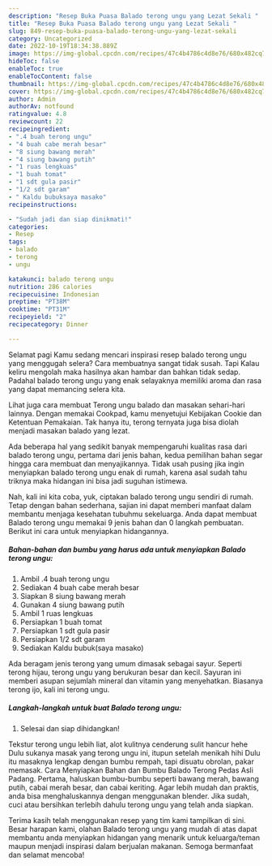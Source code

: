 ```yaml
---
description: "Resep Buka Puasa Balado terong ungu yang Lezat Sekali "
title: "Resep Buka Puasa Balado terong ungu yang Lezat Sekali "
slug: 849-resep-buka-puasa-balado-terong-ungu-yang-lezat-sekali
category: Uncategorized
date: 2022-10-19T18:34:38.889Z
image: https://img-global.cpcdn.com/recipes/47c4b4786c4d8e76/680x482cq70/balado-terong-ungu-foto-resep-utama.jpg
hideToc: false
enableToc: true
enableTocContent: false
thumbnail: https://img-global.cpcdn.com/recipes/47c4b4786c4d8e76/680x482cq70/balado-terong-ungu-foto-resep-utama.jpg
cover: https://img-global.cpcdn.com/recipes/47c4b4786c4d8e76/680x482cq70/balado-terong-ungu-foto-resep-utama.jpg
author: Admin
authorAv: notfound
ratingvalue: 4.8
reviewcount: 22
recipeingredient:
- ".4 buah terong ungu"
- "4 buah cabe merah besar"
- "8 siung bawang merah"
- "4 siung bawang putih"
- "1 ruas lengkuas"
- "1 buah tomat"
- "1 sdt gula pasir"
- "1/2 sdt garam"
- " Kaldu bubuksaya masako"
recipeinstructions:

- "Sudah jadi dan siap dinikmati!"
categories:
- Resep
tags:
- balado
- terong
- ungu

katakunci: balado terong ungu 
nutrition: 286 calories
recipecuisine: Indonesian
preptime: "PT38M"
cooktime: "PT31M"
recipeyield: "2"
recipecategory: Dinner

---
```



Selamat pagi Kamu sedang mencari inspirasi resep balado terong ungu yang menggugah selera? Cara membuatnya sangat tidak susah. Tapi Kalau keliru mengolah maka hasilnya akan hambar dan bahkan tidak sedap. Padahal balado terong ungu yang enak selayaknya memiliki aroma dan rasa yang dapat memancing selera kita.


Lihat juga cara membuat Terong ungu balado dan masakan sehari-hari lainnya. Dengan memakai Cookpad, kamu menyetujui Kebijakan Cookie dan Ketentuan Pemakaian. Tak hanya itu, terong ternyata juga bisa diolah menjadi masakan balado yang lezat.

Ada beberapa hal yang sedikit banyak mempengaruhi kualitas rasa dari balado terong ungu, pertama dari jenis bahan, kedua pemilihan bahan segar hingga cara membuat dan menyajikannya. Tidak usah pusing jika ingin menyiapkan balado terong ungu enak di rumah, karena asal sudah tahu triknya maka hidangan ini bisa jadi suguhan istimewa.


Nah, kali ini kita coba, yuk, ciptakan balado terong ungu sendiri di rumah. Tetap dengan bahan sederhana, sajian ini dapat memberi manfaat dalam membantu menjaga kesehatan tubuhmu sekeluarga. Anda dapat membuat Balado terong ungu memakai 9 jenis bahan dan 0 langkah pembuatan. Berikut ini cara untuk menyiapkan hidangannya.

<!--inarticleads1-->

##### Bahan-bahan dan bumbu yang harus ada untuk menyiapkan Balado terong ungu:

1. Ambil .4 buah terong ungu
1. Sediakan 4 buah cabe merah besar
1. Siapkan 8 siung bawang merah
1. Gunakan 4 siung bawang putih
1. Ambil 1 ruas lengkuas
1. Persiapkan 1 buah tomat
1. Persiapkan 1 sdt gula pasir
1. Persiapkan 1/2 sdt garam
1. Sediakan  Kaldu bubuk(saya masako)


Ada beragam jenis terong yang umum dimasak sebagai sayur. Seperti terong hijau, terong ungu yang berukuran besar dan kecil. Sayuran ini memberi asupan sejumlah mineral dan vitamin yang menyehatkan. Biasanya terong ijo, kali ini terong ungu. 

<!--inarticleads2-->

##### Langkah-langkah untuk buat Balado terong ungu:


1. Selesai dan siap dihidangkan!

Tekstur terong ungu lebih liat, alot kulitnya cenderung sulit hancur hehe Dulu sukanya masak yang terong ungu ini, itupun setelah menikah hihi Dulu itu masaknya lengkap dengan bumbu rempah, tapi disuatu obrolan, pakar memasak. Cara Menyiapkan Bahan dan Bumbu Balado Terong Pedas Asli Padang. Pertama, haluskan bumbu-bumbu seperti bawang merah, bawang putih, cabai merah besar, dan cabai keriting. Agar lebih mudah dan praktis, anda bisa menghaluskannya dengan menggunakan blender. Jika sudah, cuci atau bersihkan terlebih dahulu terong ungu yang telah anda siapkan. 

Terima kasih telah menggunakan resep yang tim kami tampilkan di sini. Besar harapan kami, olahan Balado terong ungu yang mudah di atas dapat membantu anda menyiapkan hidangan yang menarik untuk keluarga/teman maupun menjadi inspirasi dalam berjualan makanan. Semoga bermanfaat dan selamat mencoba!
